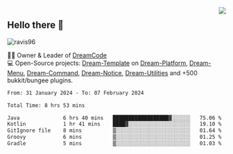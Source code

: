 <img align='right' src="https://github-readme-stats.vercel.app/api?username=Ravis96&show_icons=true">

## Hello there 👋
<p align="left"> <img src="https://komarev.com/ghpvc/?username=ravis96&label=Profile%20views&color=0e75b6&style=flat" alt="ravis96" /> </p>

👨‍💻 Owner & Leader of [DreamCode](https://github.com/DreamPoland) <br>
💻 Open-Source projects: [Dream-Template](https://github.com/DreamPoland/dream-template) on [Dream-Platform](https://github.com/DreamPoland/dream-platform), [Dream-Menu](https://github.com/DreamPoland/dream-menu), [Dream-Command](https://github.com/DreamPoland/dream-command), [Dream-Notice](https://github.com/DreamPoland/dream-notice), [Dream-Utilities](https://github.com/DreamPoland/dream-utilities) and +500 bukkit/bungee plugins.

<!--START_SECTION:waka-->

```txt
From: 31 January 2024 - To: 07 February 2024

Total Time: 8 hrs 53 mins

Java              6 hrs 40 mins   ██████████████████▓░░░░░░   75.06 %
Kotlin            1 hr 41 mins    ████▓░░░░░░░░░░░░░░░░░░░░   19.10 %
GitIgnore file    8 mins          ▒░░░░░░░░░░░░░░░░░░░░░░░░   01.64 %
Groovy            6 mins          ▒░░░░░░░░░░░░░░░░░░░░░░░░   01.25 %
Gradle            5 mins          ▒░░░░░░░░░░░░░░░░░░░░░░░░   01.03 %
```

<!--END_SECTION:waka-->
